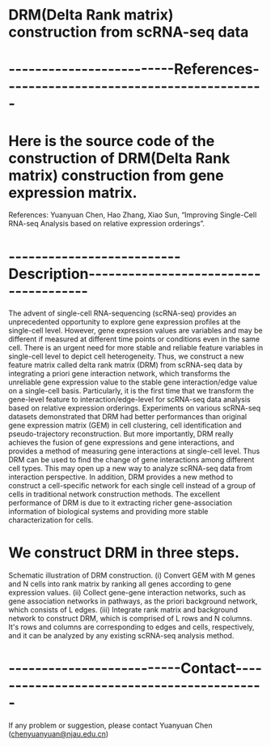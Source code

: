 # DRM(Delta Rank matrix) construction from scRNA-seq data


# -------------------------References----------------------------------------
# Here is the source code of the construction of DRM(Delta Rank matrix) construction from gene expression matrix.

References:
Yuanyuan Chen, Hao Zhang, Xiao Sun, “Improving Single-Cell RNA-seq Analysis based on relative expression orderings”.


# --------------------------Description--------------------------------------
The advent of single-cell RNA-sequencing (scRNA-seq) provides an unprecedented opportunity to explore gene expression profiles at the single-cell level. 
However, gene expression values are variables and may be different if measured at different time points or conditions even in the same cell. 
There is an urgent need for more stable and reliable feature variables in single-cell level to depict cell heterogeneity. 
Thus, we construct a new feature matrix called delta rank matrix (DRM) from scRNA-seq data by integrating a priori gene interaction network, 
which transforms the unreliable gene expression value to the stable gene interaction/edge value on a single-cell basis. 
Particularly, it is the first time that we transform the gene-level feature to interaction/edge-level for scRNA-seq data analysis based on relative expression orderings. 
Experiments on various scRNA-seq datasets demonstrated that DRM had better performances than original gene expression matrix (GEM) in cell clustering, 
cell identification and pseudo-trajectory reconstruction. But more importantly, DRM really achieves the fusion of gene expressions and gene interactions,
 and provides a method of measuring gene interactions at single-cell level. Thus DRM can be used to find the change of gene interactions among different cell types.
 This may open up a new way to analyze scRNA-seq data from interaction perspective. 
In addition, DRM provides a new method to construct a cell-specific network for each single cell instead of a group of cells in traditional network construction methods. 
The excellent performance of DRM is due to it extracting richer gene-association information of biological systems and providing more stable characterization for cells.

# We construct DRM in three steps. 
Schematic illustration of DRM construction.
(i) Convert GEM with M genes and N cells into rank matrix by ranking all genes according to gene expression values. 
(ii) Collect gene-gene interaction networks, such as gene association networks in pathways, as the priori background network, which consists of L edges. 
(iii) Integrate rank matrix and background network to construct DRM, which is comprised of L rows and N columns.
It's rows and columns are corresponding to edges and cells, respectively, and it can be analyzed by any existing scRNA-seq analysis method.



# --------------------------Contact-------------------------------------------
If any problem or suggestion, please contact Yuanyuan Chen (chenyuanyuan@njau.edu.cn)
